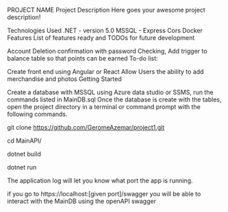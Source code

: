PROJECT NAME
Project Description
Here goes your awesome project description!

Technologies Used
.NET - version 5.0
MSSQL - Express
Cors
Docker
Features
List of features ready and TODOs for future development

Account Deletion confirmation with password Checking,
Add trigger to balance table so that points can be earned
To-do list:

Create front end using Angular or React
Allow Users the ability to add merchandise and photos
Getting Started

Create a database with MSSQL using Azure data studio or SSMS,
run the commands listed in MainDB.sql
Once the database is create with the tables, open the project directory in a terminal or command prompt with the following commands.

git clone https://github.com/GeromeAzemar/project1.git

cd MainAPI/

dotnet build 

dotnet run

The application log will let you know what port the app is running.


if you go to https://localhost:[given port]/swagger you will be able to interact with the MainDB using the openAPI swagger



